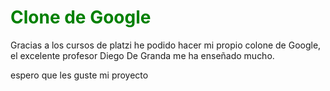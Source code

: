 <h1><span style="color: green"> Clone de Google </span></h1>
Gracias a los cursos de platzi he podido hacer mi propio colone de Google, el excelente profesor Diego De Granda me ha enseñado mucho.

espero que les guste mi proyecto
